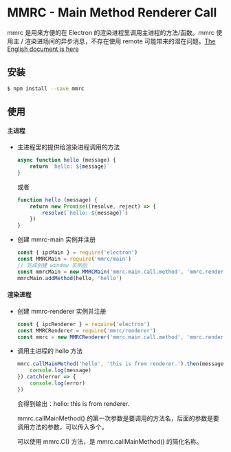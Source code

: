# MMRC - Main Method Renderer Call

mmrc 是用来方便的在 Electron 的渲染进程里调用主进程的方法/函数。mmrc 使用主 / 渲染进场间的异步消息，不存在使用 remote 可能带来的潜在问题。[The English document is here](https://github.com/echoldman/mmrc/blob/main/README.md)

## 安装

~~~bash
$ npm install --save mmrc
~~~

## 使用

#### 主进程

- 主进程里的提供给渲染进程调用的方法

  ~~~js
  async function hello (message) {
      return `hello: ${message}`
  }
  ~~~

  或者

  ~~~js
  function hello (message) {
      return new Promise((resolve, reject) => {
          resolve(`hello: ${message}`)
      })
  }
  ~~~

- 创建 mmrc-main 实例并注册
  
  ~~~js
  const { ipcMain } = require('electron')
  const MMRCMain = require('mmrc/main')
  // 完成创建 window 实例后
  const mmrcMain = new MMRCMain('mmrc.main.call.method', 'mmrc.renderer.done', 'mmrc.renderer.failed', ipcMain, win)
  mmrcMain.addMethod(hello, 'hello')
  ~~~

#### 渲染进程

- 创建 mmrc-renderer 实例并注册

  ~~~js
  const { ipcRenderer } = require('electron')
  const MMRCRenderer = require('mmrc/renderer')
  const mmrc = new MMRCRenderer('mmrc.main.call.method', 'mmrc.renderer.done', 'mmrc.rendere.failed', ipcRenderer)
  ~~~

- 调用主进程的 hello 方法

  ~~~js
  mmrc.callMainMethod('hello', 'this is from renderer.').then(message => {
      console.log(message)
  }).catch(error => {
      console.log(error)
  })
  ~~~

  会得到输出：hello: this is from renderer.

  mmrc.callMainMethod() 的第一次参数是要调用的方法名，后面的参数是要调用方法的参数，可以传入多个。

  可以使用 mmrc.C() 方法，是 mmrc.callMainMethod() 的简化名称。

